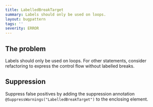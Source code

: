 ```yaml
---
title: LabelledBreakTarget
summary: Labels should only be used on loops.
layout: bugpattern
tags: ''
severity: ERROR
---
```


<!--
*** AUTO-GENERATED, DO NOT MODIFY ***
To make changes, edit the @BugPattern annotation or the explanation in docs/bugpattern.
-->


## The problem
Labels should only be used on loops. For other statements, consider refactoring
to express the control flow without labelled breaks.

## Suppression
Suppress false positives by adding the suppression annotation `@SuppressWarnings("LabelledBreakTarget")` to the enclosing element.
